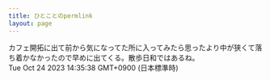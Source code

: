 ```yaml
---
title: ひとことのpermlink
layout: page
---
```

<div class="box" dt="1698125738895">
  カフェ開拓に出て前から気になってた所に入ってみたら思ったより中が狭くて落ち着かなかったので早めに出てくる。散歩日和ではあるね。
  <div class="content is-small">Tue Oct 24 2023 14:35:38 GMT+0900 (日本標準時)</div>
</div>
